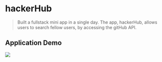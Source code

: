 # hackerHub
> Built a fullstack mini app in a single day. The app, hackerHub, allows users to search fellow users, by accessing the gitHub API.

## Application Demo
![](demo.gif)